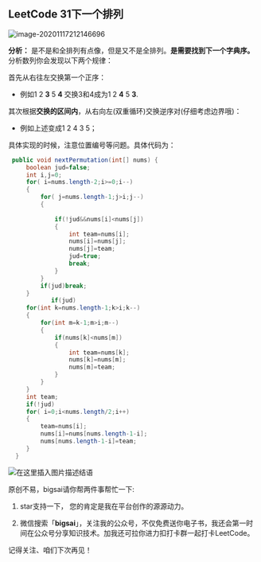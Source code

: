 ## LeetCode 31下一个排列
![image-20201117212146696](https://bigsai.oss-cn-shanghai.aliyuncs.com/img/image-20201117212146696.png)

**分析：**
是不是和全排列有点像，但是又不是全排列。**是需要找到下一个字典序。**
分析数列你会发现以下两个规律：

首先从右往左交换第一个正序：
- 例如1 2 **3** 5 **4** 交换3和4成为1 2 **4** 5 **3**.

其次根据**交换的区间内**，从右向左(双重循环)交换逆序对(仔细考虑边界哦)：
- 例如上述变成1 2 4 3 5；

具体实现的时候，注意位置编号等问题。具体代码为：

```java
 public void nextPermutation(int[] nums) {
     boolean jud=false;
	 int i,j=0;
	 for( i=nums.length-2;i>=0;i--)
	 {
		 for( j=nums.length-1;j>i;j--)
		 {
			 
			 if(!jud&&nums[i]<nums[j])
			 {
				 int team=nums[i];
				 nums[i]=nums[j];
				 nums[j]=team;
				 jud=true;
				 break;
			 }
		 }
		 if(jud)break;
	 }
            if(jud)
	 for(int k=nums.length-1;k>i;k--)
	 {
		 for(int m=k-1;m>i;m--)
		 {
			 if(nums[k]<nums[m])
			 {
				 int team=nums[k];
				 nums[k]=nums[m];
				 nums[m]=team;
			 }
		 }
	 }
	 int team;
	 if(!jud)
	 for( i=0;i<nums.length/2;i++)
	 {
		 team=nums[i];
		 nums[i]=nums[nums.length-1-i];
		 nums[nums.length-1-i]=team;
	 }
  }
```


![在这里插入图片描述](https://img-blog.csdnimg.cn/20200921205622320.png?x-oss-process=image/watermark,type_ZmFuZ3poZW5naGVpdGk,shadow_10,text_aHR0cHM6Ly9ibG9nLmNzZG4ubmV0L3FxXzQwNjkzMTcx,size_1,color_FFFFFF,t_70#pic_center)结语

原创不易，bigsai请你帮两件事帮忙一下:

1. star支持一下， 您的肯定是我在平台创作的源源动力。

2. 微信搜索「**bigsai**」，关注我的公众号，不仅免费送你电子书，我还会第一时间在公众号分享知识技术。加我还可拉你进力扣打卡群一起打卡LeetCode。

记得关注、咱们下次再见！